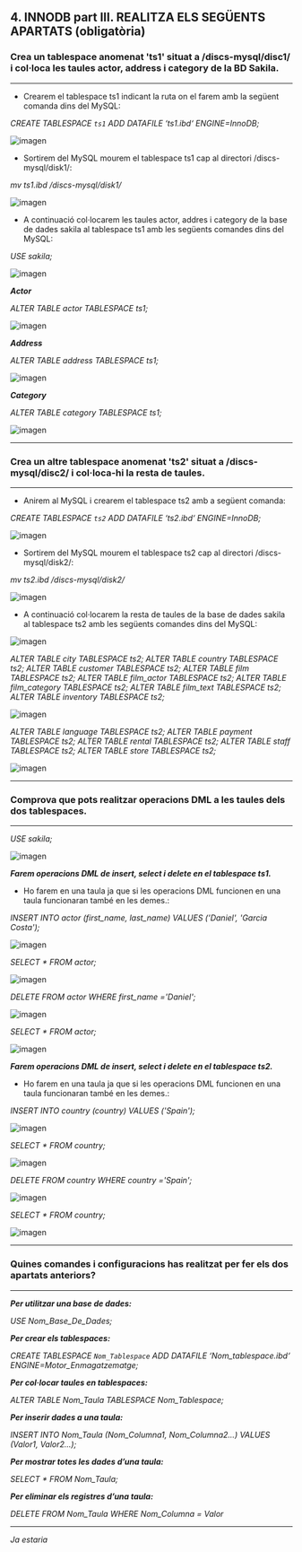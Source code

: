 ## 4. INNODB part III. REALITZA ELS SEGÜENTS APARTATS (obligatòria)  

### Crea un tablespace anomenat 'ts1' situat a /discs-mysql/disc1/ i col·loca les taules actor, address i category de la BD Sakila.

***

- Crearem el tablespace ts1 indicant la ruta on el farem amb la següent comanda dins del MySQL:

*CREATE TABLESPACE `ts1`
ADD DATAFILE ‘ts1.ibd‘
ENGINE=InnoDB;*

![imagen](https://user-images.githubusercontent.com/61557739/161842471-865dc046-8c29-4871-8b0e-df3d1ebdd7ce.png)

- Sortirem del MySQL mourem el tablespace ts1 cap al directori /discs-mysql/disk1/:

*mv ts1.ibd /discs-mysql/disk1/*

![imagen](https://user-images.githubusercontent.com/61557739/161842693-b572bc53-c341-483a-9220-804764a2fecc.png)

- A continuació col·locarem les taules actor, addres i category de la base de dades sakila al tablespace ts1 amb les següents comandes dins del MySQL:

*USE sakila;*

![imagen](https://user-images.githubusercontent.com/61557739/161842761-ca4d504f-6902-4f26-bdf0-cc736afa0c90.png)

***Actor***

*ALTER TABLE actor TABLESPACE ts1;*

![imagen](https://user-images.githubusercontent.com/61557739/161842840-810e0c2e-7b8b-4788-8847-9dbea2974091.png)

***Address***

*ALTER TABLE address TABLESPACE ts1;*

![imagen](https://user-images.githubusercontent.com/61557739/161842907-41faa9ab-a8b3-4d4f-819e-2a98b1999dc9.png)

***Category***

*ALTER TABLE category TABLESPACE ts1;*

![imagen](https://user-images.githubusercontent.com/61557739/161842967-56514f3d-9b86-48bd-8bce-54a23bb14394.png)

***

### Crea un altre tablespace anomenat 'ts2' situat a /discs-mysql/disc2/ i col·loca-hi la resta de taules.

***

- Anirem al MySQL i crearem el tablespace ts2 amb a següent comanda:

*CREATE TABLESPACE `ts2`
ADD DATAFILE ‘ts2.ibd‘
ENGINE=InnoDB;*

![imagen](https://user-images.githubusercontent.com/61557739/161843110-f97e62a5-a159-4419-917a-b4362a2d3556.png)

- Sortirem del MySQL mourem el tablespace ts2 cap al directori /discs-mysql/disk2/:

*mv ts2.ibd /discs-mysql/disk2/*

![imagen](https://user-images.githubusercontent.com/61557739/161843250-53225a35-5901-46ee-a3c9-18f48a7ff26c.png)

- A continuació col·locarem la resta de taules de la base de dades sakila al tablespace ts2 amb les següents comandes dins del MySQL:

![imagen](https://user-images.githubusercontent.com/61557739/161843325-bf7dc967-41ed-4203-8413-e605ad541a19.png)

*ALTER TABLE city TABLESPACE ts2;
ALTER TABLE country TABLESPACE ts2;
ALTER TABLE customer TABLESPACE ts2;
ALTER TABLE film TABLESPACE ts2;
ALTER TABLE film_actor TABLESPACE ts2;
ALTER TABLE film_category TABLESPACE ts2;
ALTER TABLE film_text TABLESPACE ts2;
ALTER TABLE inventory TABLESPACE ts2;*

![imagen](https://user-images.githubusercontent.com/61557739/161843432-7e59a11e-1e8c-4248-90ec-60759288375e.png)


*ALTER TABLE language TABLESPACE ts2;
ALTER TABLE payment TABLESPACE ts2;
ALTER TABLE rental TABLESPACE ts2;
ALTER TABLE staff TABLESPACE ts2;
ALTER TABLE store TABLESPACE ts2;*

![imagen](https://user-images.githubusercontent.com/61557739/161843468-36a9bcfb-1156-4270-ac9a-9418f087fefc.png)

***

### Comprova que pots realitzar operacions DML a les taules dels dos tablespaces.

***

*USE sakila;*

![imagen](https://user-images.githubusercontent.com/61557739/161843577-da3ee28d-4686-4965-a66e-3aaa78ed88cf.png)

***Farem operacions DML de insert, select i delete en el tablespace ts1.***

- Ho farem en una taula ja que si les operacions DML funcionen en una taula funcionaran també en les demes.:

*INSERT INTO actor (first_name, last_name)
VALUES ('Daniel', 'Garcia Costa');*

![imagen](https://user-images.githubusercontent.com/61557739/161843669-2b1757d0-ee38-4714-8e12-b0f13ec95c4e.png)

*SELECT * FROM actor;*

![imagen](https://user-images.githubusercontent.com/61557739/161843699-0a878d3d-533c-4507-b49d-7a5657e1b12a.png)


*DELETE FROM actor
WHERE first_name ='Daniel';*

![imagen](https://user-images.githubusercontent.com/61557739/161843746-cc6dd7da-2b35-41a3-b8bd-f1545b277f80.png)

*SELECT * FROM actor;*

![imagen](https://user-images.githubusercontent.com/61557739/161843796-b808e595-44ca-4cbc-a940-04f000a1567c.png)


***Farem operacions DML de insert, select i delete en el tablespace ts2.***

- Ho farem en una taula ja que si les operacions DML funcionen en una taula funcionaran també en les demes.:

*INSERT INTO country (country)
VALUES ('Spain');*

![imagen](https://user-images.githubusercontent.com/61557739/161843898-0299f7d6-ad2a-4b59-a417-dee90e0faaa5.png)

*SELECT * FROM country;*

![imagen](https://user-images.githubusercontent.com/61557739/161843933-7297a7e0-87d2-493e-ba50-422aeca03d11.png)

 
*DELETE FROM country
WHERE country ='Spain';*

![imagen](https://user-images.githubusercontent.com/61557739/161843998-cf8e4db1-5c24-42c2-ad95-673555d78510.png)

*SELECT * FROM country;*

![imagen](https://user-images.githubusercontent.com/61557739/161844065-4b253207-9272-4653-9447-ac74a864df6f.png)

***

### Quines comandes i configuracions has realitzat per fer els dos apartats anteriors?

***

***Per utilitzar una base de dades:***

*USE Nom_Base_De_Dades;*

***Per crear els tablespaces:***

*CREATE TABLESPACE `Nom_Tablespace`
ADD DATAFILE ‘Nom_tablespace.ibd‘
ENGINE=Motor_Enmagatzematge;*

***Per col·locar taules en tablespaces:***

*ALTER TABLE Nom_Taula TABLESPACE Nom_Tablespace;*

***Per inserir dades a una taula:***

*INSERT INTO Nom_Taula (Nom_Columna1, Nom_Columna2...)
VALUES (Valor1, Valor2...);*

***Per mostrar totes les dades d’una taula:***

 *SELECT * FROM Nom_Taula;*


***Per eliminar els registres d’una taula:***

*DELETE FROM Nom_Taula
WHERE Nom_Columna = Valor*

***

*Ja estaria*
